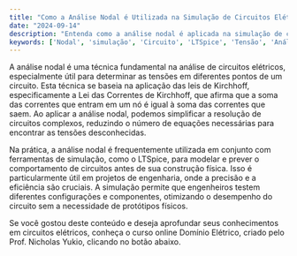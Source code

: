 ```yaml
---
title: "Como a Análise Nodal é Utilizada na Simulação de Circuitos Elétricos?"
date: "2024-09-14"
description: "Entenda como a análise nodal é aplicada na simulação de circuitos elétricos e sua importância no estudo de engenharia."
keywords: ['Nodal', 'simulação', 'Circuito', 'LTSpice', 'Tensão', 'Análise']
---
```


A análise nodal é uma técnica fundamental na análise de circuitos elétricos, especialmente útil para determinar as tensões em diferentes pontos de um circuito. Esta técnica se baseia na aplicação das leis de Kirchhoff, especificamente a Lei das Correntes de Kirchhoff, que afirma que a soma das correntes que entram em um nó é igual à soma das correntes que saem. Ao aplicar a análise nodal, podemos simplificar a resolução de circuitos complexos, reduzindo o número de equações necessárias para encontrar as tensões desconhecidas.

Na prática, a análise nodal é frequentemente utilizada em conjunto com ferramentas de simulação, como o LTSpice, para modelar e prever o comportamento de circuitos antes de sua construção física. Isso é particularmente útil em projetos de engenharia, onde a precisão e a eficiência são cruciais. A simulação permite que engenheiros testem diferentes configurações e componentes, otimizando o desempenho do circuito sem a necessidade de protótipos físicos.

Se você gostou deste conteúdo e deseja aprofundar seus conhecimentos em circuitos elétricos, conheça o curso online Domínio Elétrico, criado pelo Prof. Nicholas Yukio, clicando no botão abaixo.